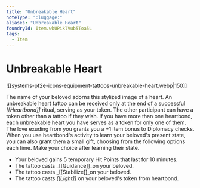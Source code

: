 ```yaml
---
title: "Unbreakable Heart"
noteType: ":luggage:"
aliases: "Unbreakable Heart"
foundryId: Item.wbUPiklVub5Toa5L
tags:
  - Item
---
```


# Unbreakable Heart
![[systems-pf2e-icons-equipment-tattoos-unbreakable-heart.webp|150]]

The name of your beloved adorns this stylized image of a heart. An unbreakable heart tattoo can be received only at the end of a successful _[[Heartbond]]_ ritual, serving as your token. The other participant can have a token other than a tattoo if they wish. If you have more than one heartbond, each unbreakable heart you have serves as a token for only one of them. The love exuding from you grants you a +1 item bonus to Diplomacy checks. When you use heartbond's activity to learn your beloved's present state, you can also grant them a small gift, choosing from the following options each time. Make your choice after learning their state.

*   Your beloved gains 5 temporary Hit Points that last for 10 minutes.
*   The tattoo casts _[[Guidance]]_on your beloved.
*   The tattoo casts _[[Stabilize]]_on your beloved.
*   The tattoo casts _[[Light]]_ on your beloved's token from heartbond.
